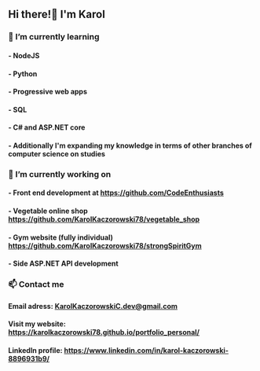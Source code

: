 ## Hi there!👋 I'm Karol

### 🌱 I’m currently learning
  #### - NodeJS
  #### - Python
  #### - Progressive web apps
  #### - SQL
  #### - C# and ASP.NET core
  #### - Additionally I'm expanding my knowledge in terms of other branches of computer science on studies
 
 ### 🔭 I’m currently working on 
  #### - Front end development at https://github.com/CodeEnthusiasts
  #### - Vegetable online shop https://github.com/KarolKaczorowski78/vegetable_shop
  #### - Gym website (fully individual) https://github.com/KarolKaczorowski78/strongSpiritGym
  #### - Side ASP.NET API development
 
 ### 📫 Contact me
  #### Email adress: KarolKaczorowskiC.dev@gmail.com
  #### Visit my website: https://karolkaczorowski78.github.io/portfolio_personal/
  #### LinkedIn profile: https://www.linkedin.com/in/karol-kaczorowski-8896931b9/
<!--
**KarolKaczorowski78/KarolKaczorowski78** is a ✨ _special_ ✨ repository because its `README.md` (this file) appears on your GitHub profile.

Here are some ideas to get you started:

- 🔭 I’m currently working on ...
- 🌱 I’m currently learning ...
- 👯 I’m looking to collaborate on ...
- 🤔 I’m looking for help with ...
- 💬 Ask me about ...
- 📫 How to reach me: ...
- 😄 Pronouns: ...
- ⚡ Fun fact: ...
-->
